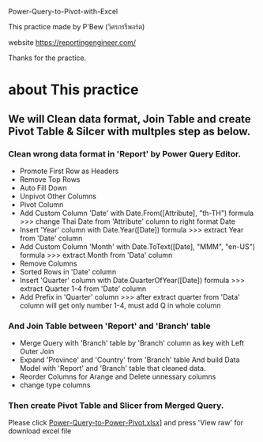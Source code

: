 Power-Query-to-Pivot-with-Excel

This practice made by P'Bew (วิศรกรรีพอร์ต)

website https://reportingengineer.com/

Thanks for the practice.

# about This practice

## We will Clean data format, Join Table and create Pivot Table & Silcer with multples step as below.

### Clean wrong data format in 'Report' by Power Query Editor.
- Promote First Row as Headers
- Remove Top Rows
- Auto Fill Down
- Unpivot Other Columns
- Pivot Column
- Add Custom Column 'Date' with Date.From([Attribute], "th-TH") formula >>> change Thai Date from 'Attribute' column to right format Date
- Insert 'Year' column with Date.Year([Date]) formula >>> extract Year from 'Date' column
- Add Custom Column 'Month' with Date.ToText([Date], "MMM", "en-US") formula >>> extract Month from 'Data' column
- Remove Columns
- Sorted Rows in 'Date' column
- Insert 'Quarter' column with Date.QuarterOfYear([Date]) formula >>> extract Quarter 1-4 from 'Date' column
- Add Prefix in 'Quarter' column >>> after extract quarter from 'Data' column will get only number 1-4, must add Q in whole column

### And Join Table between 'Report' and 'Branch' table
- Merge Query with 'Branch' table by 'Branch' column as key with Left Outer Join
- Expand 'Province' and 'Country' from 'Branch' table
And build Data Model with 'Report' and 'Branch' table that cleaned data.
- Reorder Columns for Arange and Delete unnessary columns
- change type columns

### Then create Pivot Table and Slicer from Merged Query.

Please click [Power-Query-to-Power-Pivot.xlsx](https://github.com/tamakuku/data-science-bootcamp9/tree/9839c855f9453ce7c2b6e2e3deafdf71be8a8765/Portfolio-Project/Excel/Power%20Query%20to%20Power%20Pivot)] and press 'View raw' for download excel file